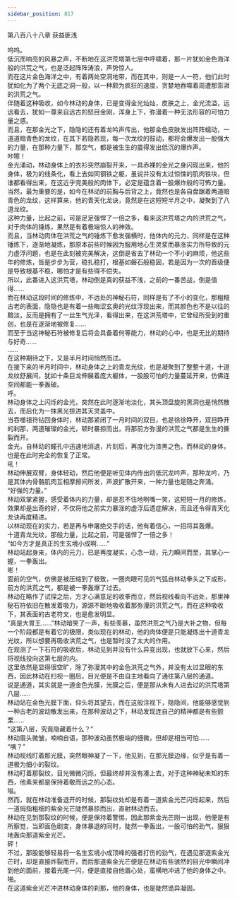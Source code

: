 ```yaml
---
sidebar_position: 817
---
```

 第八百八十八章 获益匪浅


呜呜。  
低沉而响亮的风暴之声，不断地在这洪荒塔第七层中呼啸着，那一片犹如金色海洋般的洪荒之气，也是泛起阵阵涛浪，声势惊人。  
而在这片金色海洋之中，有着两处空洞地带，而在其中，则是一人一符，他们此时犹如化为了两个无底之洞一般，以一种颇为疯狂的速度，贪婪地吞噬着周遭那澎湃的洪荒之气。  
伴随着这种吸收，如今林动的身体，已是变得金光灿灿，皮肤之上，金光流溢，远远看去，犹如一尊来自远古的怒目金刚，浑身上下，弥漫着一种无法形容的可怕力量之感。  
而且，在那金光之下，隐隐的还有着龙吟声传出，他那金色皮肤发出阵阵蠕动，一道道暗青色的龙纹，在其下若隐若现，每一次龙纹的鼓动，都将会爆发出一股强大的力量，在那种力量下，那空气，都是被生生的震得发出低沉的爆炸声。  
咔嚓！  
金光涌动，林动身体上的衣衫突然崩裂开来，一具赤裸的金光之身闪现出来，他的身体，极为的线条化，看上去如同钢铁之躯，虽说并没有太过惊悚的肌肉铁块，但谁都看得出来，在这近乎完美般的肉体下，必定是蕴含着一股爆炸般的可怖力量。  
当然，最为重要的是，如今在林动的前胸与后背之上，竟然也是各自盘踞着两道暗青色的龙纹，这样算来，他的青天化龙诀，竟然是在这短短半月之中，凝聚到了八道龙纹。  
这种力量，比起之前，可是足足强悍了一倍之多，看来这洪荒塔之内的洪荒之气，对于肉体的锤炼，果然是有着极端惊人的神效。  
而且，当林动肉体在洪荒之气的锤炼下愈发强横时，他体内的元力，同样是在这种锤炼下，逐渐地凝炼，那原本前些时候因为服用地心生灵浆而暴涨实力所导致的元力虚浮问题，也是在此刻被完美解决，这倒是省去了林动一个不小的麻烦，他这些年的修炼，皆是步步为营，稳扎稳打，根基如磐石般稳固，若是因为一次的晋级便是导致根基不稳，哪怕才是有些得不偿失。  
所以，此番进入这洪荒塔，林动倒是真的获益不浅，之前的一番苦战，倒是值得……  
而在林动这段时间的修炼中，不远处的神秘石符，同样是有了不小的变化，那粗糙古老的表面，隐隐也是有着一些晦涩玄奥的光纹浮现出来，而其颜色也不是以往的黯淡，反而是拥有了一丝生气光泽，看得出来，在这洪荒塔中，它曾经所受到的重创，也是在逐渐地被修复……  
而至于当这神秘石符被修复后将会具备着何等能力，林动的心中，也是无比的期待与好奇……  
……  
在这种期待之下，又是半月时间悄然而过。  
在接下来的半月时间中，林动身体之上的青龙光纹，也是凝聚到了整整十道，十道龙纹舒展间，犹如十条巨龙伸展着庞大躯体，一股股可怕的力量蔓延开来，仿佛连空间都能一拳轰破。  
呼。  
林动身体之上闪烁的金光，突然在此时逐渐地淡化，其头顶盘旋的黑洞也是悄然散去，而后化为一抹黑光掠进其天灵盖中。  
当吞噬祖符钻回身体时，林动那紧闭了一月时间的双目，也是徐徐睁开，双目睁开的刹那，两道璀璨的金光，顿时暴掠而出，将那前方弥漫的洪荒之气都是生生的撕裂而开。  
金光，自林动的瞳孔中迅速地消退，片刻后，再度化为漆黑之色，而林动的身体，也是在此时完全的恢复了正常。  
吼！  
林动伸展双臂，身体轻动，然后他便是听见体内传出的低沉龙吟声，那种龙吟，乃是其体内骨骼肌肉互相摩擦间所发，声波扩散开来，一种力量也是随之奔涌。  
“好强的力量。”  
林动双掌紧握，感受着体内的力量，却是忍不住地咧嘴一笑，这短短一月的修炼，效果却是出奇的好，不仅将他之前实力暴涨的虚浮后遗症解决，而且还令得青天化龙诀再度精进。  
以林动现在的实力，若是再与申屠绝交手的话，他有着信心，一招将其轰爆。  
十道青龙光纹，那般力量，比起之前，可是强悍了一倍之多！  
“如今方才是真正的生玄境小成啊……”  
林动站起身来，体内的元力，已是再度凝实，心念一动，元力瞬间而至，其掌心一握，一拳轰出。  
嘭！  
面前的空气，仿佛是被压缩到了极致，一圈肉眼可见的气弧自林动拳头之下成形，前方的洪荒之气，都是被一拳轰爆了过去。  
林动在略作了试探之后，方才心满意足的收拳而立，然后视线看向不远处，那里神秘石符依旧在散发着吸力，源源不断地吸收着那弥漫的洪荒之气，而在这种吸收下，其表面的古老符文，也是愈发明显。  
“真是大胃王……”林动暗笑了一声，有些羡慕，虽然洪荒之气乃是大补之物，但每一个阶段都是有着它的极限，类似现在的林动，他的肉体便是只能凝炼出十道青龙光纹，所以想要再吸收洪荒之气，也是暂时没了太大的作用。  
在观测了一下石符的吸收后，林动见到并没有什么异变出现，也就放下心来，然后将视线投向这第七层的内。  
这里依然是显得很空旷，除了弥漫其中的金色洪荒之气外，并没有太过显眼的东西，因此林动在扫视一圈后，目光便是不由自主地看向了通往第八层的通道。  
说是通道，其实就是一道金色光膜，光膜之后，便是那从未有人进去过的洪荒塔第八层……  
林动站在金色光膜下面，仰头将其望去，而在这般注视下，隐隐间，他能够感觉到一种古老的波动散发出来，在那种波动之下，林动发现连自己的精神都是有些颤栗……  
“这第八层，究竟隐藏着什么？”  
林动眉头微皱，喃喃自语，那种波动虽然极端的细微，但却是相当可怕……  
“咦？”  
林动视线盯着那光膜，突然眼神凝了一下，他见到，在那光膜边缘，似乎是有着一道极为细小的裂纹。  
林动盯着那裂纹，目光微微闪烁，但最终却并没有凑上去，对于这种神秘未知的东西，他素来都是保持着敬而远之的心态。  
嗡。  
然而，就在林动准备退开的时候，那裂纹处却是有着一道紫金光芒闪烁起来，然后一道拇指粗细的紫金光芒陡然暴掠而出，直射林动而去。  
林动在见到那裂纹的时候，便是保持着警惕，因此那紫金光芒刚一出现，他便是有所察觉，当即面色剧变，身体暴退的同时，陡然一拳轰出，一股可怕的劲气，狠狠地轰向那道紫金光芒。  
砰！  
不过，那股能够轻易将一名生玄境小成顶峰的强者打伤的劲气，在遇见那道紫金光芒时，却是直接炸裂而开，而后那道紫金光芒便是在林动有些骇然的目光中瞬间冲到他的面前，接着光尾一闪，便是直接自他眉心处，蛮横地冲进了他的身体之中。  
啪。  
在这道紫金光芒冲进林动身体的刹那，他的身体，也是陡然诡异凝固。  
  
  
